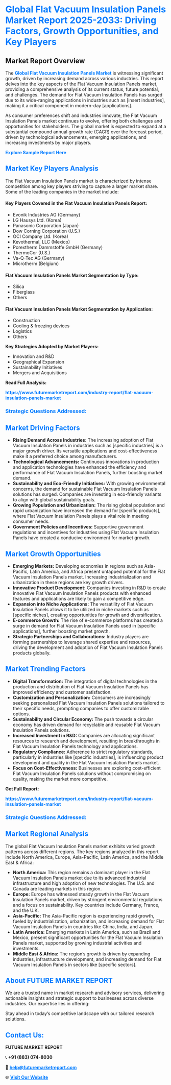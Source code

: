 <h1 style="color: #007BFF;">Global Flat Vacuum Insulation Panels Market Report 2025-2033: Driving Factors, Growth Opportunities, and Key Players</h1>

<section id="overview">
<h2>Market Report Overview</h2>
<p>The <a href="https://www.futuremarketreport.com/industry-report/flat-vacuum-insulation-panels-market" style="color: #007BFF; text-decoration: none;"><strong>Global Flat Vacuum Insulation Panels Market</strong></a> is witnessing significant growth, driven by increasing demand across various industries. This report delves into the key aspects of the Flat Vacuum Insulation Panels market, providing a comprehensive analysis of its current status, future potential, and challenges. The demand for Flat Vacuum Insulation Panels has surged due to its wide-ranging applications in industries such as [insert industries], making it a critical component in modern-day [applications].</p>
<p>As consumer preferences shift and industries innovate, the Flat Vacuum Insulation Panels market continues to evolve, offering both challenges and opportunities for stakeholders. The global market is expected to expand at a substantial compound annual growth rate (CAGR) over the forecast period, driven by technological advancements, emerging applications, and increasing investments by major players.</p>
</section>

<section id="overview">
<p><a href="https://www.futuremarketreport.com/request-sample/reportId=54001" style="color: #007BFF; text-decoration: none;"><strong>Explore Sample Report Here</strong></a></p>
</section>

<section id="key-players">
<h2 style="color: #007BFF;">Market Key Players Analysis</h2>
<p>The Flat Vacuum Insulation Panels market is characterized by intense competition among key players striving to capture a larger market share. Some of the leading companies in the market include:</p>
<h4>Key Players Covered in the Flat Vacuum Insulation Panels Report:</h4>
<ul><li>Evonik Industries AG (Germany)</li><li>LG Hausys Ltd. (Korea)</li><li>Panasonic Corporation (Japan)</li><li>Dow Corning Corporation (U.S.)</li><li>OCI Company Ltd. (Korea)</li><li>Kevothermal, LLC (Mexico)</li><li>Porextherm Dammstoffe GmbH (Germany)</li><li>ThermoCor (U.S.)</li><li>Va-Q-Tec AG (Germany)</li><li>Microtherm (Belgium)</li></ul>
<h4>Flat Vacuum Insulation Panels Market Segmentation by Type:</h4>
<ul><li>Silica</li><li>Fiberglass</li><li>Others</li></ul>

<h4>Flat Vacuum Insulation Panels Market Segmentation by Application:</h4>
<ul><li>Construction</li><li>Cooling &amp; freezing devices</li><li>Logistics</li><li>Others</li></ul>
<p><strong>Key Strategies Adopted by Market Players:</strong></p>
<ul>
<li>Innovation and R&D</li>
<li>Geographical Expansion</li>
<li>Sustainability Initiatives</li>
<li>Mergers and Acquisitions</li>
</ul>
</section>

<section>
<p><strong>Read Full Analysis: </strong></p><a href="https://www.futuremarketreport.com/industry-report/flat-vacuum-insulation-panels-market" style="color: #007BFF; text-decoration: none;"><strong>https://www.futuremarketreport.com/industry-report/flat-vacuum-insulation-panels-market</strong></a>
<h3 style="color: #007BFF;">Strategic Questions Addressed:</h3>
</section>

<section id="driving-factors">
<h2 style="color: #007BFF;">Market Driving Factors</h2>
<ul>
<li><strong>Rising Demand Across Industries:</strong> The increasing adoption of Flat Vacuum Insulation Panels in industries such as [specific industries] is a major growth driver. Its versatile applications and cost-effectiveness make it a preferred choice among manufacturers.</li>
<li><strong>Technological Advancements:</strong> Continuous innovations in production and application technologies have enhanced the efficiency and performance of Flat Vacuum Insulation Panels, further boosting market demand.</li>
<li><strong>Sustainability and Eco-Friendly Initiatives:</strong> With growing environmental concerns, the demand for sustainable Flat Vacuum Insulation Panels solutions has surged. Companies are investing in eco-friendly variants to align with global sustainability goals.</li>
<li><strong>Growing Population and Urbanization:</strong> The rising global population and rapid urbanization have increased the demand for [specific products], where Flat Vacuum Insulation Panels plays a vital role in meeting consumer needs.</li>
<li><strong>Government Policies and Incentives:</strong> Supportive government regulations and incentives for industries using Flat Vacuum Insulation Panels have created a conducive environment for market growth.</li>
</ul>
</section>

<section id="growth-opportunities">
<h2 style="color: #007BFF;">Market Growth Opportunities</h2>
<ul>
<li><strong>Emerging Markets:</strong> Developing economies in regions such as Asia-Pacific, Latin America, and Africa present untapped potential for the Flat Vacuum Insulation Panels market. Increasing industrialization and urbanization in these regions are key growth drivers.</li>
<li><strong>Innovative Product Development:</strong> Companies investing in R&D to create innovative Flat Vacuum Insulation Panels products with enhanced features and applications are likely to gain a competitive edge.</li>
<li><strong>Expansion into Niche Applications:</strong> The versatility of Flat Vacuum Insulation Panels allows it to be utilized in niche markets such as [specific niches], creating opportunities for growth and diversification.</li>
<li><strong>E-commerce Growth:</strong> The rise of e-commerce platforms has created a surge in demand for Flat Vacuum Insulation Panels used in [specific applications], further boosting market growth.</li>
<li><strong>Strategic Partnerships and Collaborations:</strong> Industry players are forming partnerships to leverage shared expertise and resources, driving the development and adoption of Flat Vacuum Insulation Panels products globally.</li>
</ul>
</section>

<section id="trending-factors">
<h2 style="color: #007BFF;">Market Trending Factors</h2>
<ul>
<li><strong>Digital Transformation:</strong> The integration of digital technologies in the production and distribution of Flat Vacuum Insulation Panels has improved efficiency and customer satisfaction.</li>
<li><strong>Customization and Personalization:</strong> Consumers are increasingly seeking personalized Flat Vacuum Insulation Panels solutions tailored to their specific needs, prompting companies to offer customizable options.</li>
<li><strong>Sustainability and Circular Economy:</strong> The push towards a circular economy has driven demand for recyclable and reusable Flat Vacuum Insulation Panels solutions.</li>
<li><strong>Increased Investment in R&D:</strong> Companies are allocating significant resources to research and development, resulting in breakthroughs in Flat Vacuum Insulation Panels technology and applications.</li>
<li><strong>Regulatory Compliance:</strong> Adherence to strict regulatory standards, particularly in industries like [specific industries], is influencing product development and quality in the Flat Vacuum Insulation Panels market.</li>
<li><strong>Focus on Cost-Effectiveness:</strong> Businesses are exploring cost-efficient Flat Vacuum Insulation Panels solutions without compromising on quality, making the market more competitive.</li>
</ul>
</section>

<section>
<p><strong>Get Full Report: </strong></p><a href="https://www.futuremarketreport.com/industry-report/flat-vacuum-insulation-panels-market" style="color: #007BFF; text-decoration: none;"><strong>https://www.futuremarketreport.com/industry-report/flat-vacuum-insulation-panels-market</strong></a>
<h3 style="color: #007BFF;">Strategic Questions Addressed:</h3>
</section>


<section id="regional-analysis">
<h2 style="color: #007BFF;">Market Regional Analysis</h2>
<p>The global Flat Vacuum Insulation Panels market exhibits varied growth patterns across different regions. The key regions analyzed in this report include North America, Europe, Asia-Pacific, Latin America, and the Middle East & Africa:</p>
<ul>
<li><strong>North America:</strong> This region remains a dominant player in the Flat Vacuum Insulation Panels market due to its advanced industrial infrastructure and high adoption of new technologies. The U.S. and Canada are leading markets in this region.</li>
<li><strong>Europe:</strong> Europe has witnessed steady growth in the Flat Vacuum Insulation Panels market, driven by stringent environmental regulations and a focus on sustainability. Key countries include Germany, France, and the U.K.</li>
<li><strong>Asia-Pacific:</strong> The Asia-Pacific region is experiencing rapid growth, fueled by industrialization, urbanization, and increasing demand for Flat Vacuum Insulation Panels in countries like China, India, and Japan.</li>
<li><strong>Latin America:</strong> Emerging markets in Latin America, such as Brazil and Mexico, present significant opportunities for the Flat Vacuum Insulation Panels market, supported by growing industrial activities and investments.</li>
<li><strong>Middle East & Africa:</strong> The region’s growth is driven by expanding industries, infrastructure development, and increasing demand for Flat Vacuum Insulation Panels in sectors like [specific sectors].</li>
</ul>
</section>

<footer>
<h2 style="color: #007BFF;">About FUTURE MARKET REPORT</h2>
<p>We are a trusted name in market research and advisory services, delivering actionable insights and strategic support to businesses across diverse industries. Our expertise lies in offering:</p>

<p>Stay ahead in today’s competitive landscape with our tailored research solutions.</p>

<h2 style="color: #007BFF;">Contact Us:</h2>
<p><strong>FUTURE MARKET REPORT</strong></p>
<p>📞 <strong>+91 (883) 074-8030</strong></p>
<p>📧 <strong><a href="mailto:help@futuremarketreport.com" style="color: #007BFF;">help@futuremarketreport.com</a></strong></p>
<p>🌐 <strong><a href="https://www.futuremarketreport.com/" style="color: #007BFF;">Visit Our Website</a></strong></p>
</footer>